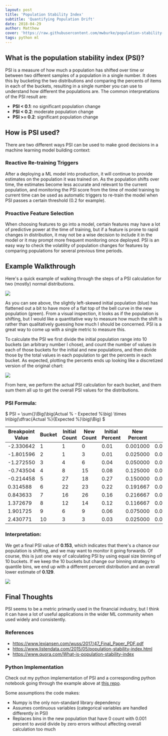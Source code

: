```yaml
---
layout: post
title: 'Population Stability Index'
subtitle: 'Quantifying Population Drift'
date: 2018-04-29
author: Matthew
cover: 'https://raw.githubusercontent.com/mwburke/population-stability-index/master/images/distributions.png'
tags: python ml
---
```


## What is the population stability index (PSI)?

PSI is a measure of how much a population has shifted over time or between two different samples of a population in a single number. It does this by bucketing the two distributions and comparing the percents of items in each of the buckets, resulting in a single number you can use to understand how different the populations are. The common interpretations of the PSI result are:

* **PSI < 0.1**: no significant population change
* **PSI < 0.2**: moderate population change
* **PSI >= 0.2**: significant population change

## How is PSI used?

There are two different ways PSI can be used to make good decisions in a machine learning model building context:

### Reactive Re-training Triggers

After a deploying a ML model into production, it will continue to provide estimates on the population it was trained on. As the population shifts over time, the estimates become less accurate and relevant to the current population, and monitoring the PSI score from the time of model training to current time can be used as automatic triggers to re-train the model when PSI passes a certain threshold (0.2 for example).

### Proactive Feature Selection

When choosing features to go into a model, certain features may have a lot of predictive power at the time of training, but if a feature is prone to rapid changes in distribution, it may not be a wise decision to include it in the model or it may prompt more frequent monitoring once deployed. PSI is an easy way to check the volatility of population changes for features by comparing populations for several previous time periods.

## Example Walkthrough

Here's a quick example of walking through the steps of a PSI calculation for two (mostly) normal distributions.

![](https://raw.githubusercontent.com/mwburke/population-stability-index/master/images/distributions.png)

As you can see above, the slightly left-skewed initial population (blue) has flattened out a bit to have more of a flat top of the bell curve in the new population (green). From a visual inspection, it looks as if the population is shifting, but I would like a quantitative way to measure how much the shift is rather than qualitatively guessing how much I should be concerned. PSI is a great way to come up with a single metric to measure this.

To calculate the PSI we first divide the initial population range into 10 buckets (an arbitrary number I chose), and count the number of values in each of those buckets for the initial and new populations, and then divide those by the total values in each population to get the percents in each bucket. As expected, plotting the percents ends up looking like a discretized version of the original chart:

![](https://raw.githubusercontent.com/mwburke/population-stability-index/master/images/constant_bins_percents.png)


From here, we perform the actual PSI calculation for each bucket, and them sum them all up to get the overall PSI values for the distributions.

### PSI Formula:

$
PSI = \sum{}\Big(\big(Actual \% - Expected \%\big) \times ln\big(\dfrac{Actual \%}{Expected \%}\big)\Big)
$



| Breakpoint Value | Bucket | Initial Count | New Count | Initial Percent | New Percent | PSI      |
|------------------|--------|---------------|-----------|-----------------|-------------|----------|
| -2.330642        | 1      | 1             | 0         | 0.01            | 0.001000    | 0.020723 |
| -1.801596        | 2      | 1             | 3         | 0.01            | 0.025000    | 0.013744 |
| -1.272550        | 3      | 4             | 6         | 0.04            | 0.050000    | 0.002231 |
| -0.743504        | 4      | 8             | 15        | 0.08            | 0.125000    | 0.020083 |
| -0.214458        | 5      | 27            | 18        | 0.27            | 0.150000    | 0.070534 |
| 0.314588         | 6      | 22            | 23        | 0.22            | 0.191667    | 0.003906 |
| 0.843633         | 7      | 16            | 26        | 0.16            | 0.216667    | 0.017181 |
| 1.372679         | 8      | 12            | 14        | 0.12            | 0.116667    | 0.000094 |
| 1.901725         | 9      | 6             | 9         | 0.06            | 0.075000    | 0.003347 |
| 2.430771         | 10     | 3             | 3         | 0.03            | 0.025000    | 0.000912 |

### Interpretation:

We get a final PSI value of **0.153**, which indicates that there's a chance our population is shifting, and we may want to monitor it going forwards. Of course, this is just one way of calculating PSI by using equal size binning of 10 buckets. If we keep the 10 buckets but change our binning strategy to quantile bins, we end up with a different percent distribution and an overall lower estimate of **0.129**.

![](https://raw.githubusercontent.com/mwburke/population-stability-index/master/images/percentile_bins_percents.png)

## Final Thoughts

PSI seems to be a metric primarily used in the financial industry, but I think it can have a lot of useful applications in the wider ML community when used widely and consistently.

### References

* https://www.lexjansen.com/wuss/2017/47_Final_Paper_PDF.pdf
* https://www.listendata.com/2015/05/population-stability-index.html
* https://www.quora.com/What-is-population-stability-index

### Python Implementation

Check out my python implementation of PSI and a corresponding python notebook going through the example above at [this repo](https://github.com/mwburke/population-stability-index).

Some assumptions the code makes:

* Numpy is the only non-standard library dependency
* Assumes continuous variables (categorical variables are handled differently in PSI)
* Replaces bins in the new population that have 0 count with 0.001 percent to avoid divide by zero errors without affecting overall calculation too much
